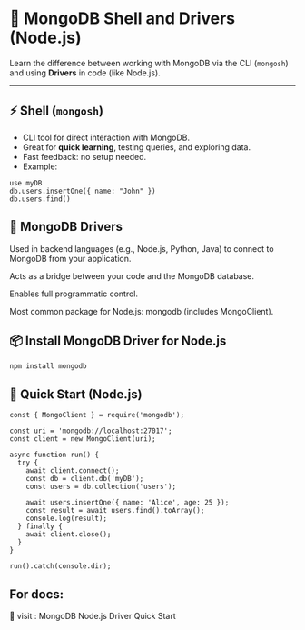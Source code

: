 # 🧵 MongoDB Shell and Drivers (Node.js)

Learn the difference between working with MongoDB via the CLI (`mongosh`) and using **Drivers** in code (like Node.js).

---

## ⚡ Shell (`mongosh`)

- CLI tool for direct interaction with MongoDB.
- Great for **quick learning**, testing queries, and exploring data.
- Fast feedback: no setup needed.
- Example:

```
use myDB
db.users.insertOne({ name: "John" })
db.users.find()
```
## 🔌 MongoDB Drivers
Used in backend languages (e.g., Node.js, Python, Java) to connect to MongoDB from your application.

Acts as a bridge between your code and the MongoDB database.

Enables full programmatic control.

Most common package for Node.js: mongodb (includes MongoClient).

## 📦 Install MongoDB Driver for Node.js

```
npm install mongodb
```

## 🚀 Quick Start (Node.js)
```
const { MongoClient } = require('mongodb');

const uri = 'mongodb://localhost:27017';
const client = new MongoClient(uri);

async function run() {
  try {
    await client.connect();
    const db = client.db('myDB');
    const users = db.collection('users');
    
    await users.insertOne({ name: 'Alice', age: 25 });
    const result = await users.find().toArray();
    console.log(result);
  } finally {
    await client.close();
  }
}

run().catch(console.dir);
```

## For docs:
🔗 visit : MongoDB Node.js Driver Quick Start
